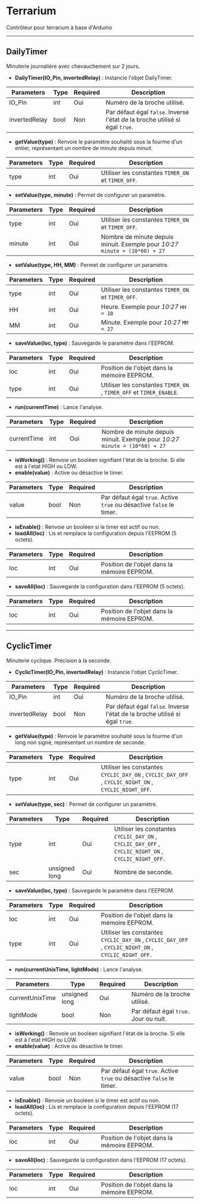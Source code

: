 Terrarium
===================
Contrôleur pour terrarium à base d'Arduino

----------


DailyTimer
-------------
Minuterie journalière avec chevauchement sur 2 jours.
  - **DailyTimer(IO_Pin, invertedRelay)** : Instancie l'objet DailyTimer.

Parameters	  | Type | Required | Description
------------- | ---- | -------- | -----------
IO_Pin		  | int  | Oui		| Numéro de la broche utilisé.
invertedRelay | bool | Non		| Par défaut égal `false`. Inverse l'état de la broche utilisé si égal `true`.

  - **getValue(type)** : Renvoie le paramètre souhaité sous la fourme d'un entier, représentant un nombre de minute depuis minuit.

Parameters | Type | Required | Description
---------- | ---- | -------- | -----------
type	   | int  | Oui		 | Utiliser les constantes `TIMER_ON` et `TIMER_OFF`.

  - **setValue(type, minute)** : Permet de configurer un paramètre.

Parameters | Type | Required | Description
---------- | ---- | -------- | -----------
type	   | int  | Oui		 | Utiliser les constantes `TIMER_ON` et `TIMER_OFF`.
minute	   | int  | Oui		 | Nombre de minute depuis minuit. Exemple pour *10:27* `minute = (10*60) + 27`

  - **setValue(type, HH, MM)** : Permet de configurer un paramètre.

Parameters | Type | Required | Description
---------- | ---- | -------- | -----------
type	   | int  | Oui		 | Utiliser les constantes `TIMER_ON` et `TIMER_OFF`.
HH	   	   | int  | Oui		 | Heure. Exemple pour *10:27* `HH = 10`
MM	       | int  | Oui		 | Minute. Exemple pour *10:27* `MM = 27`

  - **saveValue(loc, type)** : Sauvegarde le paramètre dans l'EEPROM.

Parameters | Type | Required | Description
---------- | ---- | -------- | -----------
loc		   | int  | Oui		 | Position de l'objet dans la mémoire EEPROM.
type	   | int  | Oui		 | Utiliser les constantes `TIMER_ON` , `TIMER_OFF` et `TIMER_ENABLE`.

   - **run(currentTime)** : Lance l'analyse.

Parameters	  | Type | Required | Description
------------- | ---- | -------- | -----------
currentTime	  | int  | Oui		| Nombre de minute depuis minuit. Exemple pour *10:27* `minute = (10*60) + 27`

  - **isWorking()** : Renvoie un booléen signifiant l'état de la broche. Si elle est à l'etat HIGH ou LOW.
  - **enable(value)** :  Active ou désactive le timer.

Parameters	  | Type | Required | Description
------------- | ---- | -------- | -----------
value		  | bool | Non		| Par défaut égal `true`. Active `true` ou désactive `false` le timer.

  - **isEnable()** : Renvoie un booléen si le timer est actif ou non.
  - **loadAll(loc)** : Lis et remplace la configuration depuis l'EEPROM (5 octets).

Parameters | Type | Required | Description
---------- | ---- | -------- | -----------
loc		   | int  | Oui		 | Position de l'objet dans la mémoire EEPROM.

  - **saveAll(loc)** : Sauvegarde la configuration dans l'EEPROM (5 octets).

Parameters | Type | Required | Description
---------- | ---- | -------- | -----------
loc		   | int  | Oui		 | Position de l'objet dans la mémoire EEPROM.

----------


CyclicTimer
-------------
Minuterie cyclique. Précision à la seconde.
 - **CyclicTimer(IO_Pin, invertedRelay)** : Instancie l'objet CyclicTimer.

Parameters	  | Type | Required | Description
------------- | ---- | -------- | -----------
IO_Pin		  | int  | Oui		| Numéro de la broche utilisé.
invertedRelay | bool | Non		| Par défaut égal `false`. Inverse l'état de la broche utilisé si égal `true`.

 - **getValue(type)** : Renvoie le paramètre souhaité sous la fourme d'un long non signé, représentant un nombre de seconde.

Parameters | Type | Required | Description
---------- | ---- | -------- | -----------
type	   | int  | Oui	  | Utiliser les constantes `CYCLIC_DAY_ON` , `CYCLIC_DAY_OFF` , `CYCLIC_NIGHT_ON` , `CYCLIC_NIGHT_OFF`.

 - **setValue(type, sec)** : Permet de configurer un paramètre.

Parameters | Type		   | Required | Description
---------- | ------------- | -------- | -----------
type	   | int		   | Oui		 | Utiliser les constantes `CYCLIC_DAY_ON` , `CYCLIC_DAY_OFF` , `CYCLIC_NIGHT_ON` , `CYCLIC_NIGHT_OFF`.
sec	   	   | unsigned long | Oui		 | Nombre de seconde.

  - **saveValue(loc, type)** : Sauvegarde le paramètre dans l'EEPROM.

Parameters | Type | Required | Description
---------- | ---- | -------- | -----------
loc		   | int  | Oui		 | Position de l'objet dans la mémoire EEPROM.
type	   | int  | Oui		 | Utiliser les constantes `CYCLIC_DAY_ON` , `CYCLIC_DAY_OFF` , `CYCLIC_NIGHT_ON` , `CYCLIC_NIGHT_OFF`.

 - **run(currentUnixTime, lightMode)** : Lance l'analyse.

Parameters		| Type			| Required | Description
--------------- | ------------- | -------- | -----------
currentUnixTime | unsigned long | Oui	   | Numéro de la broche utilisé.
lightMode		| bool			| Non	   | Par défaut égal `true`. Jour ou nuit.

 - **isWorking()** : Renvoie un booléen signifiant l'état de la broche. Si elle est à l'etat HIGH ou LOW.
 - **enable(value)** :  Active ou désactive le timer.

Parameters	  | Type | Required | Description
------------- | ---- | -------- | -----------
value		  | bool | Non		| Par défaut égal `true`. Active `true` ou désactive `false` le timer.

  - **isEnable()** : Renvoie un booléen si le timer est actif ou non.
  - **loadAll(loc)** : Lis et remplace la configuration depuis l'EEPROM (17 octets).

Parameters | Type | Required | Description
---------- | ---- | -------- | -----------
loc		   | int  | Oui		 | Position de l'objet dans la mémoire EEPROM.

  - **saveAll(loc)** : Sauvegarde la configuration dans l'EEPROM (17 octets).

Parameters | Type | Required | Description
---------- | ---- | -------- | -----------
loc		   | int  | Oui		 | Position de l'objet dans la mémoire EEPROM.
